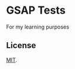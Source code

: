# GSAP Tests
For my learning purposes

## License
[MIT](https://github.com/Andrsrz/gsap-tests/blob/master/LICENSE).
